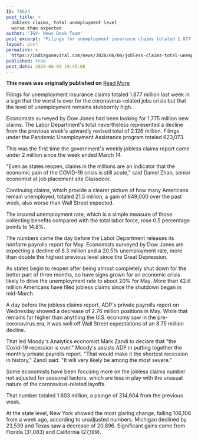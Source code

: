 ```yaml
---
ID: 78624
post_title: >
  Jobless claims, total unemployment level
  worse than expected
author: 'IGV- News Desk Team'
post_excerpt: "Filings for unemployment insurance claims totaled 1.877 million last week in a sign that the worst is over for the coronavirus-related jobs crisis but that the level of unemployment remains stubbornly high.Economists surveyed by Dow Jones had been looking for 1.775 million new claims. The Labor Department's total nevertheless represented a decline from the previous&hellip;"
layout: post
permalink: >
  https://indiagoneviral.com/news/2020/06/04/jobless-claims-total-unemployment-level-worse-than-expected/78624/india-gone-viral/
published: true
post_date: 2020-06-04 19:45:08
---
```

<b>This news was originally published on</b> <a href="https://www.cnbc.com/2020/06/04/weekly-jobless-claims.html" class="button purchase" rel="nofollow noopener noreferrer" target="_blank">Read More</a> <br/><div data-analytics="RegularArticle-articleBody-5-2" data-module="ArticleBody" data-test="articleBody-2" id="RegularArticle-ArticleBody-5"><div><p>Filings for unemployment insurance claims totaled 1.877 million last week in a sign that the worst is over for the coronavirus-related jobs crisis but that the level of unemployment remains stubbornly high.</p><p>Economists surveyed by Dow Jones had been looking for 1.775 million new claims. The Labor Department's total nevertheless represented a decline from the previous week's upwardly revised total of 2.126 million. Filings under the Pandemic Unemployment Assistance program totaled 623,073.</p><p>This was the first time the government's weekly jobless claims report came under 2 million since the week ended March 14.</p><p>"Even as states reopen, claims in the millions are an indicator that the economic pain of the COVID-19 crisis is still acute," said Daniel Zhao, senior economist at job placement site Glassdoor.</p></div><div><p>Continuing claims, which provide a clearer picture of how many Americans remain unemployed, totaled 21.5 million, a gain of 649,000 over the past week, also worse than Wall Street expected.</p><p>The insured unemployment rate, which is a simple measure of those collecting benefits compared with the total labor force, rose 0.5 percentage points to 14.8%.</p></div><div><p>The numbers came the day before the Labor Department releases its nonfarm payrolls report for May. Economists surveyed by Dow Jones are expecting a decline of 8.3 million and a 20.5% unemployment rate, more than double the highest previous level since the Great Depression.</p><p>As states begin to reopen after being almost completely shut down for the better part of three months, so have signs grown for an economic crisis likely to drive the unemployment rate to about 20% for May. More than 42.6 million Americans have filed jobless claims since the shutdown began in mid-March.</p><p>A day before the jobless claims report, ADP's private payrolls report on Wednesday showed a decrease of 2.76 million positions in May. While that remains far higher than anything the U.S. economy saw in the pre-coronavirus era, it was well off Wall Street expectations of an 8.75 million decline.</p><p>That led Moody's Analytics economist Mark Zandi to declare that "the Covid-19 recession is over." Moody's assists ADP in putting together the monthly private payrolls report. "That would make it the shortest recession in history," Zandi said. "It will very likely be among the most severe."</p><p>Some economists have been focusing more on the jobless claims number not adjusted for seasonal factors, which are less in play with the unusual nature of the coronavirus-related layoffs.</p><p>That number totaled 1.603 million, a plunge of 314,604 from the previous week.</p><p>At the state level, New York showed the most glaring change, falling 106,106 from a week ago, according to unadjusted numbers. Michigan declined by 23,539 and Texas saw a decrease of 20,896. Significant gains came from Florida (31,083) and California (27,199).</p></div></div>